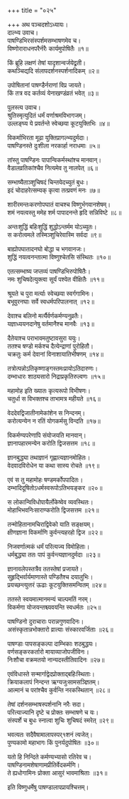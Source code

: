 +++
title = "०२५"

+++
अथ पञ्चदशोऽध्यायः।  
दाल्भ्य उवाच।  
पाषण्डिभिरसंस्पर्शमसम्भाषणमेव च।  
विष्णोराराधनपरैर्नरैः कार्यमुपोषितैः ॥१॥

किं ब्रूहि लक्षणं तेषां यादृशान्वर्जयेद्व्रती।  
कथञ्चिद्यदि संलापदर्शनस्पर्शनादिकम् ॥२॥

उपोषितानां पाषण्डैर्नराणां विप्र जायते।  
किं तत्र वद कर्तव्यं येनाखण्डंव्रतं भवेत् ॥३॥

पुलस्त्य उवाच।  
श्रुतिस्मृत्युदितं धर्मं वर्णाश्रमविभागजम्।  
उल्लङ्घ्य ये प्रवर्तन्ते स्वेच्छया कूटयुक्तिभिः ॥४॥

विकर्माभिरता मूढा युक्तिप्रागल्भ्यदुर्मदाः।  
पाषण्डिनस्ते दुःशीला नरकार्हा नराधमाः ॥५॥

तांस्तु पाषण्डिनः पापान्विकर्मस्थांश्च मानवान्।  
वैडालव्रतिकांश्चैव नित्यमेव तु नालपेत् ॥६॥

सम्भाष्यैताञ्शुचिषदं चिन्तयेदच्युतं बुधः।  
इदं चोदाहरेत्सम्यक् कृत्वा तत्प्रवणं मनः ॥७॥

शारीरमन्तःकरणोपघातं वाचश्च विष्णुर्भगवानशेषम्।  
शमं नयत्वस्तु ममेह शर्म पापादनन्ते हृदि सन्निविष्टे ॥८॥

अन्तःशुद्धिं बहिःशुद्धिं शुद्धोऽन्तर्मम योऽच्युतः।  
स करोत्वमले तस्मिञ्शुचिरेवास्मि सर्वदा ॥९॥

बाह्योपघातादनघो बोद्धा च भगवानजः।  
शुद्धिं नयत्वनन्तात्मा विष्णुश्चेतसि संस्थितः ॥१०॥

एतत्सम्भाष्य जप्तव्यं पाषण्डिभिरुपोषितैः।  
नमः शुचिषदेत्युक्त्वा सूर्यं पश्येत वीक्षितैः ॥११॥

श्रूयते च पुरा मर्त्याः स्वेच्छया स्वर्गगामिनः।  
बभूवुरनघाः सर्वे स्वधर्मपरिपालनात् ॥१२॥

देवाश्च बलिनो मर्त्यैर्वर्णकर्मण्यनुव्रतैः।  
यज्ञाध्ययनदानेषु वर्तमानैश्च मानवैः ॥१३॥

दैतेयाश्च पराभावमतुष्टावसुरा ययुः।  
ततश्च षण्डो मर्कश्च दैत्येन्द्राणां पुरोहितौ।  
चक्रतुः कर्म देवानां विनाशायातिभीषणम् ॥१४॥

तत्रोत्पन्नोऽतिकृष्णाङ्गस्तमःप्रायोऽतिदारुणः।  
दम्भाधारः शाठ्यसारो निद्राप्रकृतिरुल्वणः ॥१५॥

महामोह इति ख्यातः कृत्यरूपो विभीषणः।  
चतुर्धा स विभक्तश्च ताभामत्र महीयते ॥१६॥

वेददेवद्विजातीनामेकांशेन स निन्दनम्।  
करोत्यन्येन न रतिं योगकर्मसु विन्दति ॥१७॥

विकर्मण्यपरेणापि संयोजयति मानवान्।  
ज्ञानापहारमन्येन करोति द्विजसत्तम ॥१८॥

ज्ञानबुद्ध्या तथाज्ञानं गृह्णात्यज्ञानमोहितः।  
वेदवादविरोधेन या कथा सास्य रोचते ॥१९॥

एवं स तु महामोहः षण्डमर्कोपपादितः।  
दम्भादिदूषितोऽधर्मस्वरूपोऽतिभयङ्कर ॥२०॥

स लोकान्विविधोपायैर्लोकेष्वेव व्यवस्थितः।  
मोहाभिभवनिःसाराण्करोति द्विजसत्तम ॥२१॥

तन्मोहितानामचिराद्विवेको याति सङ्क्षयम्।  
क्षीणज्ञाना विकर्माणि कुर्वन्त्यहरहो द्विज ॥२२॥

निजवर्णात्मकं धर्मं परित्यज्य विमोहिताः।  
धर्मबुद्ध्या ततः पापं कुर्वन्त्यज्ञानदुर्मदाः ॥२३॥

ज्ञानावलेपस्तत्रैव ततस्तेषां प्रजायते।  
सुहृद्भिर्वार्यमाणास्ते पण्डितैश्च दयालुभिः।  
प्रयच्छन्त्युत्तरं ऊढाः कूटयुक्तिसमन्वितम् ॥२४॥

ततस्ते स्वयमात्मानमन्यं चाल्पमतिं नरम्।  
विकर्मणा योजयन्तश्च्यवयन्ति स्वधर्मतः ॥२५॥

पाषण्डिनो दुराचाराः परान्नगुणवादिनः।  
असंस्कृतान्नभोक्तारो व्रात्याः संस्कारवर्जिताः ॥२६॥

पाषण्डाः पापसङ्कल्पा दाम्भिकाः शठबुद्धयः।  
वर्णसङ्करकर्तारो मायाव्याजोपजीविनः।  
निःशौचा वक्रमतयो नान्यदस्तीतिवादिनः ॥२७॥

एवंविधास्ते सन्मार्गाद्वेदप्रोक्ताद्बहिःस्थिताः।  
क्रियाकलापं निन्दन्त ऋग्यजुःसामसञ्ज्ञितम्।  
आत्मानं च परांश्चैव कुर्वन्ति नरकस्थितान् ॥२८॥

तेषां दर्शनसम्भाषस्पर्शनानि नरैः सदा।  
परित्याज्यानि दृष्टे च प्रोक्तः सम्भाषणे च यः।  
संस्पर्शे च बुधः स्नात्वा शुचिः शुचिषदं स्मरेत् ॥२९॥

भवत्यतः सदैवैषामालापस्पर्१शनं त्यजेत्।  
पुण्यकामो महाभागः किं पुनर्यदुपोषितः ॥३०॥

यतो हि निन्दिते कर्मण्यभ्यासो रतिरेव च।  
पाषण्डिनामशेषाणामप्रीतिर्वेदकर्मणि।  
ते ह्यधोगामिनः प्रोक्ता आसुरं भावमाश्रिताः ॥३१॥

इति विष्णुधर्मेषु पाषण्डालापप्रायश्चित्तम्।  
